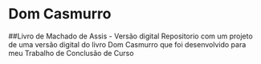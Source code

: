 # Dom Casmurro
##Livro de Machado de Assis - Versão digital
Repositorio com um projeto de uma versão digital do livro Dom Casmurro que foi desenvolvido para meu Trabalho de Conclusão de Curso
